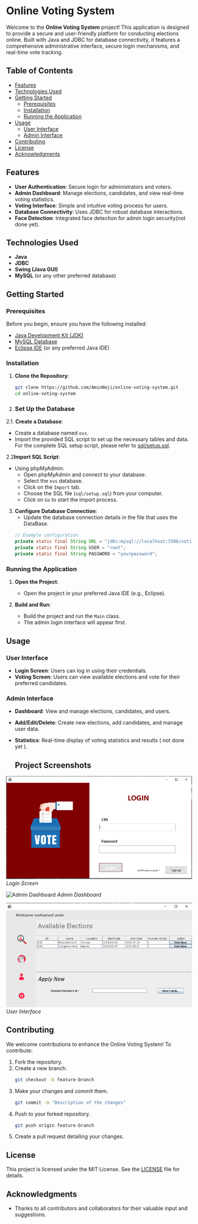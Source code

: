 
# Online Voting System

Welcome to the **Online Voting System** project! This application is designed to provide a secure and user-friendly platform for conducting elections online. Built with Java and JDBC for database connectivity, it features a comprehensive administrative interface, secure login mechanisms, and real-time vote tracking.

## Table of Contents

- [Features](#features)
- [Technologies Used](#technologies-used)
- [Getting Started](#getting-started)
  - [Prerequisites](#prerequisites)
  - [Installation](#installation)
  - [Running the Application](#running-the-application)
- [Usage](#usage)
  - [User Interface](#user-interface)
  - [Admin Interface](#admin-interface)
- [Contributing](#contributing)
- [License](#license)
- [Acknowledgments](#acknowledgments)

## Features

- **User Authentication**: Secure login for administrators and voters.
- **Admin Dashboard**: Manage elections, candidates, and view real-time voting statistics.
- **Voting Interface**: Simple and intuitive voting process for users.
- **Database Connectivity**: Uses JDBC for robust database interactions.
- **Face Detection**: Integrated face detection for admin login security(not done yet).

## Technologies Used

- **Java**
- **JDBC**
- **Swing (Java GUI)**
- **MySQL** (or any other preferred database)

## Getting Started

### Prerequisites

Before you begin, ensure you have the following installed:

- [Java Development Kit (JDK)](https://www.oracle.com/java/technologies/javase-jdk11-downloads.html)
- [MySQL Database](https://www.mysql.com/downloads/)
- [Eclipse IDE](https://www.eclipse.org/downloads/) (or any preferred Java IDE)

### Installation

1. **Clone the Repository**:
   ```bash
   git clone https://github.com/AminNeji/online-voting-system.git
   cd online-voting-system
   ```

2. ### Set Up the Database

2.1. **Create a Database**:
   - Create a database named `ovs`.
   - Import the provided SQL script to set up the necessary tables and data.
   For the complete SQL setup script, please refer to [sql/setup.sql](Online_Voting_System/ovs.sql).

2.2**Import SQL Script**:
   - Using phpMyAdmin:
     - Open phpMyAdmin and connect to your database.
     - Select the `ovs` database.
     - Click on the `Import` tab.
     - Choose the SQL file (`sql/setup.sql`) from your computer.
     - Click on `Go` to start the import process.

3. **Configure Database Connection**:
   - Update the database connection details in the file that uses the DataBase.
   ```java
   // Example configuration
   private static final String URL = "jdbc:mysql://localhost:3306/voting_system";
   private static final String USER = "root";
   private static final String PASSWORD = "yourpassword";
   ```

### Running the Application

1. **Open the Project**:
   - Open the project in your preferred Java IDE (e.g., Eclipse).
   
2. **Build and Run**:
   - Build the project and run the `Main` class.
   - The admin login interface will appear first.

## Usage

### User Interface

- **Login Screen**: Users can log in using their credentials.
- **Voting Screen**: Users can view available elections and vote for their preferred candidates.

### Admin Interface

- **Dashboard**: View and manage elections, candidates, and users.
- **Add/Edit/Delete**: Create new elections, add candidates, and manage user data.
- **Statistics**: Real-time display of voting statistics and results ( not done yet ).

  ## Project Screenshots

![Login Screen](Online_Voting_System/src/icons/userlogin.png)
*Login Screen*

![Admin Dashboard](Online_Voting_System/src/icons/admindinterface.png)
*Admin Dashboard*

![User Dashboard](Online_Voting_System/src/icons/userinterface.png)
*User Interface*


## Contributing

We welcome contributions to enhance the Online Voting System! To contribute:

1. Fork the repository.
2. Create a new branch.
   ```bash
   git checkout -b feature-branch
   ```
3. Make your changes and commit them.
   ```bash
   git commit -m "Description of the changes"
   ```
4. Push to your forked repository.
   ```bash
   git push origin feature-branch
   ```
5. Create a pull request detailing your changes.

## License

This project is licensed under the MIT License. See the [LICENSE](LICENSE) file for details.

## Acknowledgments

- Thanks to all contributors and collaborators for their valuable input and suggestions.
